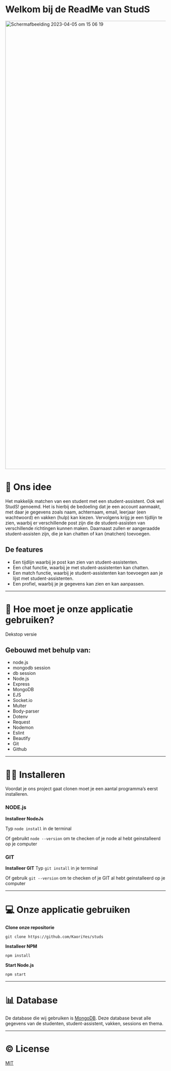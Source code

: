 # Welkom bij de ReadMe van StudS


<img width="1405" alt="Scherm­afbeelding 2023-04-05 om 15 06 19" src="https://user-images.githubusercontent.com/118130116/230089480-11ba2560-4a86-41e7-a4b0-e6123791e56b.png">

# 🤔 Ons idee

Het makkelijk matchen van een student met een student-assistent. Ook wel StudS! genoemd. Het is hierbij de bedoeling dat je een account aanmaakt, met daar je gegevens zoals naam, achternaam, email, leerjaar (een wachtwoord) en vakken (hulp) kan kiezen. Vervolgens krijg je een tijdlijn te zien, waarbij er verschillende post zijn die de student-assisten van verschillende richtingen kunnen maken. Daarnaast zullen er aangeraadde student-assisten zijn, die je kan chatten of kan (matchen) toevoegen.

## De features

* Een tijdlijn waarbij je post kan zien van student-assistenten.
* Een chat functie, waarbij je met student-assistenten kan chatten.
* Een match functie, waarbij je student-assistenten kan toevoegen aan je lijst met student-assistenten.
* Een profiel, waarbij je je gegevens kan zien en kan aanpassen.

***

# 📖 Hoe moet je onze applicatie gebruiken?

Dekstop versie

## Gebouwd met behulp van:
- node.js
- mongodb session
- db session
- Node.js
- Express
- MongoDB
- EJS
- Socket.io
- Multer
- Body-parser
- Dotenv
- Request
- Nodemon
- Eslint
- Beautify
- Git
- Github

***

# 💁‍♂️ Installeren
Voordat je ons project gaat clonen moet je een aantal programma’s eerst installeren.

### NODE.js
**Installeer NodeJs**

Typ `node install` in de terminal

Of gebruikt `node --version` om te checken of je node al hebt geinstalleerd op je computer

### GIT
**Installeer GIT**
Typ `git install` in je terminal

Of gebruik `git --version` om te checken of je GIT al hebt geinstalleerd op je computer

***

# 💻 Onze applicatie gebruiken

**Clone onze repositorie**

`git clone https://github.com/KaoriYes/studs`

**Installeer NPM**

`npm install`

**Start Node.js**

`npm start`

***

# 📊 Database

De database die wij gebruiken is [MongoDB](https://www.mongodb.com/). Deze database bevat alle gegevens van de studenten, student-assistent, vakken, sessions en thema.

***

# ©️ License
[MIT](https://github.com/KaoriYes/studs/blob/main/LICENSE)
